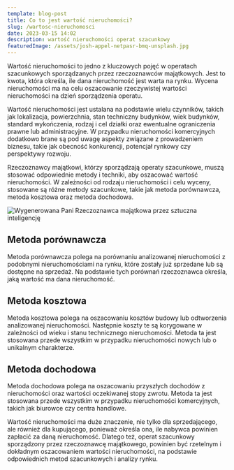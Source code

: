 ```yaml
---
template: blog-post
title: Co to jest wartość nieruchomości?
slug: /wartosc-nieruchomosci
date: 2023-03-15 14:02
description: wartość nieruchomości operat szacunkowy
featuredImage: /assets/josh-appel-netpasr-bmq-unsplash.jpg
---
```

Wartość nieruchomości to jedno z kluczowych pojęć w operatach szacunkowych sporządzanych przez rzeczoznawców majątkowych. Jest to kwota, która określa, ile dana nieruchomość jest warta na rynku. Wycena nieruchomości ma na celu oszacowanie rzeczywistej wartości nieruchomości na dzień sporządzenia operatu.

Wartość nieruchomości jest ustalana na podstawie wielu czynników, takich jak lokalizacja, powierzchnia, stan techniczny budynków, wiek budynków, standard wykończenia, rodzaj i cel działki oraz ewentualne ograniczenia prawne lub administracyjne. W przypadku nieruchomości komercyjnych dodatkowo brane są pod uwagę aspekty związane z prowadzeniem biznesu, takie jak obecność konkurencji, potencjał rynkowy czy perspektywy rozwoju.

Rzeczoznawcy majątkowi, którzy sporządzają operaty szacunkowe, muszą stosować odpowiednie metody i techniki, aby oszacować wartość nieruchomości. W zależności od rodzaju nieruchomości i celu wyceny, stosowane są różne metody szacunkowe, takie jak metoda porównawcza, metoda kosztowa oraz metoda dochodowa.

![Wygenerowana Pani Rzeczoznawca majątkowa przez sztuczna inteligencję](/assets/4a648ac1-8a19-459f-9684-c7d1ddb0311b.jpg)

## Metoda porównawcza

Metoda porównawcza polega na porównaniu analizowanej nieruchomości z podobnymi nieruchomościami na rynku, które zostały już sprzedane lub są dostępne na sprzedaż. Na podstawie tych porównań rzeczoznawca określa, jaką wartość ma dana nieruchomość.

## Metoda kosztowa

Metoda kosztowa polega na oszacowaniu kosztów budowy lub odtworzenia analizowanej nieruchomości. Następnie koszty te są korygowane w zależności od wieku i stanu technicznego nieruchomości. Metoda ta jest stosowana przede wszystkim w przypadku nieruchomości nowych lub o unikalnym charakterze.

## Metoda dochodowa

Metoda dochodowa polega na oszacowaniu przyszłych dochodów z nieruchomości oraz wartości oczekiwanej stopy zwrotu. Metoda ta jest stosowana przede wszystkim w przypadku nieruchomości komercyjnych, takich jak biurowce czy centra handlowe.

Wartość nieruchomości ma duże znaczenie, nie tylko dla sprzedającego, ale również dla kupującego, ponieważ określa ona, ile nabywca powinien zapłacić za daną nieruchomość. Dlatego też, operat szacunkowy sporządzony przez rzeczoznawcę majątkowego, powinien być rzetelnym i dokładnym oszacowaniem wartości nieruchomości, na podstawie odpowiednich metod szacunkowych i analizy rynku.
